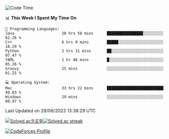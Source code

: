
<!--START_SECTION:waka-->
![Code Time](http://img.shields.io/badge/Code%20Time-2%2C782%20hrs%2057%20mins-blue)

📊 **This Week I Spent My Time On** 

```text
💬 Programming Languages: 
Java                     20 hrs 58 mins      ████████████████░░░░░░░░░   62.26 % 
C++                      6 hrs 9 mins        █████░░░░░░░░░░░░░░░░░░░░   18.29 % 
Python                   2 hrs 31 mins       ██░░░░░░░░░░░░░░░░░░░░░░░   07.47 % 
YAML                     1 hr 46 mins        █░░░░░░░░░░░░░░░░░░░░░░░░   05.26 % 
Groovy                   25 mins             ░░░░░░░░░░░░░░░░░░░░░░░░░   01.25 % 

💻 Operating System: 
Mac                      33 hrs 22 mins      █████████████████████████   99.03 % 
Windows                  19 mins             ░░░░░░░░░░░░░░░░░░░░░░░░░   00.97 % 
```


 Last Updated on 29/06/2023 13:38:29 UTC
<!--END_SECTION:waka-->


[![Solved.ac프로필](http://mazassumnida.wtf/api/generate_badge?boj=hckim96)](https://solved.ac/hckim96)[![Solved.ac streak](http://mazandi.herokuapp.com/api?handle=hckim96&theme=dark)](https://solved.ac/hckim96)


[![CodeForces Profile](https://cf.leed.at?id=hckim96)](https://codeforces.com/profile/hckim96)

